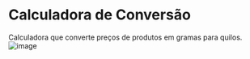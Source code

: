 # Calculadora de Conversão
Calculadora que converte preços de produtos em gramas para quilos.
![image](https://github.com/user-attachments/assets/24aa4ad8-be62-40ea-a71f-39312604cc63)
